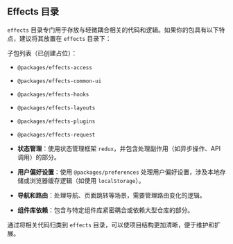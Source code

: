## Effects 目录

`effects` 目录专门用于存放与轻微耦合相关的代码和逻辑。如果你的包具有以下特点，建议将其放置在 `effects` 目录下：

子包列表（已创建占位）：

- `@packages/effects-access`
- `@packages/effects-common-ui`
- `@packages/effects-hooks`
- `@packages/effects-layouts`
- `@packages/effects-plugins`
- `@packages/effects-request`

- **状态管理**：使用状态管理框架 `redux`，并包含处理副作用（如异步操作、API 调用）的部分。
- **用户偏好设置**：使用 `@packages/preferences` 处理用户偏好设置，涉及本地存储或浏览器缓存逻辑（如使用 `localStorage`）。
- **导航和路由**：处理导航、页面跳转等场景，需要管理路由变化的逻辑。
- **组件库依赖**：包含与特定组件库紧密耦合或依赖大型仓库的部分。

通过将相关代码归类到 `effects` 目录，可以使项目结构更加清晰，便于维护和扩展。